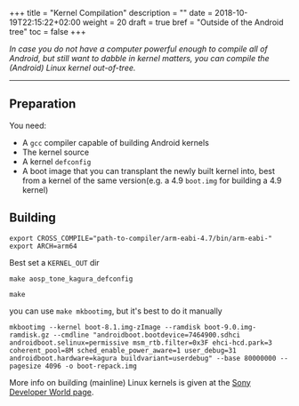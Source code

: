 +++
title = "Kernel Compilation"
description = ""
date = 2018-10-19T22:15:22+02:00
weight = 20
draft = true
bref = "Outside of the Android tree"
toc = false
+++

*In case you do not have a computer powerful enough to compile all of Android,
but still want to dabble in kernel matters, you can compile the (Android) Linux
kernel out-of-tree.*

---

## Preparation
You need:
- A `gcc` compiler capable of building Android kernels
- The kernel source
- A kernel `defconfig`
- A boot image that you can transplant the newly built kernel into, best from a
  kernel of the same version(e.g. a 4.9 `boot.img` for building a 4.9 kernel)

## Building

```
export CROSS_COMPILE="path-to-compiler/arm-eabi-4.7/bin/arm-eabi-"
export ARCH=arm64
```
Best set a `KERNEL_OUT` dir

`make aosp_tone_kagura_defconfig`

`make`

you can use `make mkbootimg`, but it's best to do it manually
<!-- TODO -->

```
mkbootimg --kernel boot-8.1.img-zImage --ramdisk boot-9.0.img-ramdisk.gz --cmdline "androidboot.bootdevice=7464900.sdhci androidboot.selinux=permissive msm_rtb.filter=0x3F ehci-hcd.park=3 coherent_pool=8M sched_enable_power_aware=1 user_debug=31 androidboot.hardware=kagura buildvariant=userdebug" --base 80000000 --pagesize 4096 -o boot-repack.img
```

More info on building (mainline) Linux kernels is given at the
[Sony Developer World page][sonyguide].

[sonyguide]: https://developer.sony.com/develop/open-devices/guides/kernel-compilation-guides/how-to-build-mainline-linux-kernel-for-xperia-devices

